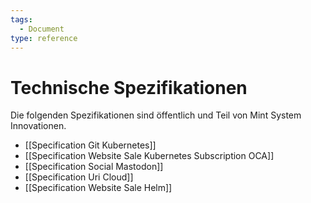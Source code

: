 ```yaml
---
tags:
  - Document
type: reference
---
```

# Technische Spezifikationen

Die folgenden Spezifikationen sind öffentlich und Teil von Mint System Innovationen.

* [[Specification Git Kubernetes]]
* [[Specification Website Sale Kubernetes Subscription OCA]]
* [[Specification Social Mastodon]]
* [[Specification Uri Cloud]]
* [[Specification Website Sale Helm]]